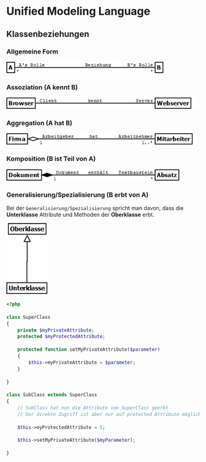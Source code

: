# Unified Modeling Language
## Klassenbeziehungen

### Allgemeine Form

![Klassendiagramm](/docs/img/uml-relations.png)

### Assoziation (A kennt B)

![Klassendiagramm](/docs/img/uml-association.png)

### Aggregation (A hat B)

![Klassendiagramm](/docs/img/uml-aggregation.png)

### Komposition (B ist Teil von A)

![Klassendiagramm](/docs/img/uml-composition.png)

### Generalisierung/Spezialisierung (B erbt von A)

Bei der `Generalisierung/Spezialisierung` spricht man davon, dass die **Unterklasse**
Attribute und Methoden der **Oberklasse** erbt.

![Klassendiagramm](/docs/img/uml-inherit.png)

````php
<?php

class SuperClass
{
    private $myPrivateAttribute;
    protected $myProtectedAttribute;
    
    protected function setMyPrivateAttribute($parameter)
    {
        $this->myPrivateAttribute = $parameter;
    }
    
}

class SubClass extends SuperClass
{
    // SubClass hat nun die Attribute von SuperClass geerbt
    // Der direkte Zugriff ist aber nur auf protected Attribute möglich
    
    $this->myProtectedAttribute = 5;
    
    $this->setMyPrivateAttribute($myParameter);
    
}
````
